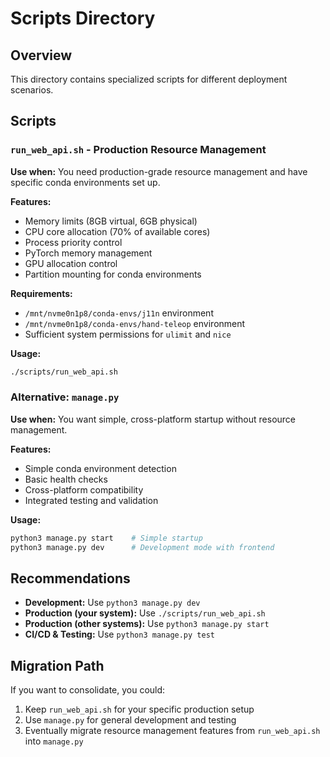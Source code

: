 # Scripts Directory

## Overview
This directory contains specialized scripts for different deployment scenarios.

## Scripts

### `run_web_api.sh` - Production Resource Management
**Use when:** You need production-grade resource management and have specific conda environments set up.

**Features:**
- Memory limits (8GB virtual, 6GB physical)
- CPU core allocation (70% of available cores)
- Process priority control
- PyTorch memory management
- GPU allocation control
- Partition mounting for conda environments

**Requirements:**
- `/mnt/nvme0n1p8/conda-envs/j11n` environment
- `/mnt/nvme0n1p8/conda-envs/hand-teleop` environment
- Sufficient system permissions for `ulimit` and `nice`

**Usage:**
```bash
./scripts/run_web_api.sh
```

### Alternative: `manage.py`
**Use when:** You want simple, cross-platform startup without resource management.

**Features:**
- Simple conda environment detection
- Basic health checks
- Cross-platform compatibility
- Integrated testing and validation

**Usage:**
```bash
python3 manage.py start    # Simple startup
python3 manage.py dev      # Development mode with frontend
```

## Recommendations

- **Development:** Use `python3 manage.py dev`
- **Production (your system):** Use `./scripts/run_web_api.sh`
- **Production (other systems):** Use `python3 manage.py start`
- **CI/CD & Testing:** Use `python3 manage.py test`

## Migration Path

If you want to consolidate, you could:
1. Keep `run_web_api.sh` for your specific production setup
2. Use `manage.py` for general development and testing
3. Eventually migrate resource management features from `run_web_api.sh` into `manage.py`
